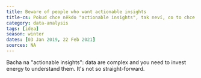 ```yaml
---
title: Beware of people who want actionable insights
title-cs: Pokud chce někdo "actionable insights", tak neví, co to chce
category: data-analysis
tags: [idea]
season: winter
dates: [03 Jan 2019, 22 Feb 2021]
sources: NA
---
```


Bacha na "actionable insights": data are complex and you need to invest energy to understand them. It's not so straight-forward.